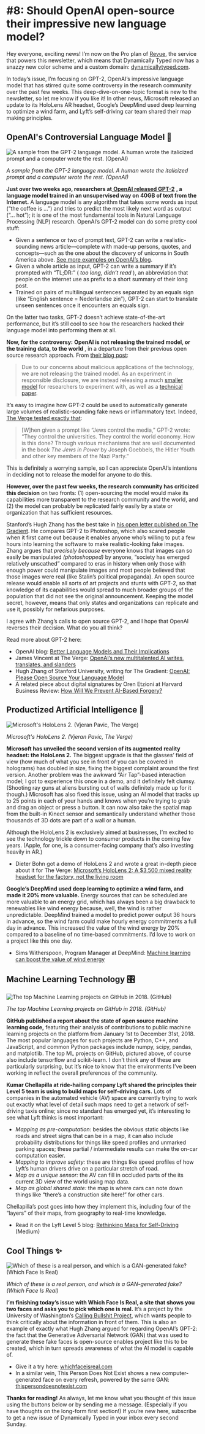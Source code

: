 # #8: Should OpenAI open-source their impressive new language model? 

Hey everyone, exciting news!
I’m now on the Pro plan of [Revue](https://www.getrevue.co?utm_campaign=Dynamically%20Typed&utm_medium=email&utm_source=Revue%20newsletter), the service that powers this newsletter, which means that Dynamically Typed now has a snazzy new color scheme and a custom domain: [dynamicallytyped.com](http://dynamicallytyped.com?utm_campaign=Dynamically%20Typed&utm_medium=email&utm_source=Revue%20newsletter).

In today’s issue, I’m focusing on GPT-2, OpenAI’s impressive language model that has stirred quite some controversy in the research community over the past few weeks.
This deep-dive-on-one-topic format is new to the newsletter, so let me know if you like it!
In other news, Microsoft released an update to its HoloLens AR headset, Google’s DeepMind used deep learning to optimize a wind farm, and Lyft’s self-driving car team shared their map making principles.

## OpenAI's Controversial Language Model 🦄

![A sample from the GPT-2 language model. A human wrote the italicized prompt and a computer wrote the rest. (OpenAI)](https://s3.amazonaws.com/revue/items/images/004/305/820/mail/Screenshot_2019-03-02_at_09.57.52.png?1551520801)

_A sample from the GPT-2 language model. A human wrote the italicized prompt and a computer wrote the rest. (OpenAI)_

**Just over two weeks ago, researchers at**[ **OpenAI released GPT-2**](https://blog.openai.com/better-language-models/?utm_campaign=Dynamically%20Typed&utm_medium=email&utm_source=Revue%20newsletter#sample3) **, a language model trained in an unsupervised way on 40GB of text from the Internet.**
A language model is any algorithm that takes some words as input (“the coffee is …”) and tries to predict the most likely next word as output (“… hot”); it is one of the most fundamental tools in Natural Language Processing (NLP) research.
OpenAI’s GPT-2 model can do some pretty cool stuff:

- Given a sentence or two of prompt text, GPT-2 can write a realistic-sounding news article—complete with made-up persons, quotes, and concepts—such as the one about the discovery of unicorns in South America above. [See more examples on OpenAI’s blog](https://blog.openai.com/better-language-models/?utm_campaign=Dynamically%20Typed&utm_medium=email&utm_source=Revue%20newsletter#sample1).
- Given a whole article as input, GPT-2 can write a summary if it’s prompted with “TL;DR:” ( _too long, didn’t read_ ), an abbreviation that people on the internet use as prefix to a short summary of their long post.
- Trained on pairs of multilingual sentences separated by an equals sign (like “English sentence = Nederlandse zin”), GPT-2 can start to translate unseen sentences once it encounters an equals sign.

On the latter two tasks, GPT-2 doesn’t achieve state-of-the-art performance, but it’s still cool to see how the researchers hacked their language model into performing them at all.

**Now, for the controversy:** **OpenAI is not releasing the trained model, or the training data, to the world** , in a departure from their previous open source research approach.
From [their blog post](https://blog.openai.com/better-language-models/?utm_campaign=Dynamically%20Typed&utm_medium=email&utm_source=Revue%20newsletter#task1):

> Due to our concerns about malicious applications of the technology, we are not releasing the trained model.
> As an experiment in responsible disclosure, we are instead releasing a much [smaller model](https://github.com/openai/gpt-2?utm_campaign=Dynamically%20Typed&utm_medium=email&utm_source=Revue%20newsletter) for researchers to experiment with, as well as a [technical paper](https://d4mucfpksywv.cloudfront.net/better-language-models/language_models_are_unsupervised_multitask_learners.pdf?utm_campaign=Dynamically%20Typed&utm_medium=email&utm_source=Revue%20newsletter).

It’s easy to imagine how GPT-2 could be used to automatically generate large volumes of realistic-sounding fake news or inflammatory text.
Indeed, [The Verge tested exactly that](https://www.theverge.com/2019/2/14/18224704/ai-machine-learning-language-models-read-write-openai-gpt2?utm_campaign=Dynamically%20Typed&utm_medium=email&utm_source=Revue%20newsletter):

> [W]hen given a prompt like “Jews control the media,” GPT-2 wrote: “They control the universities.
> They control the world economy.
> How is this done?
> Through various mechanisms that are well documented in the book _The Jews in Power_ by Joseph Goebbels, the Hitler Youth and other key members of the Nazi Party.”

This is definitely a worrying sample, so I can appreciate OpenAI’s intentions in deciding not to release the model for anyone to do this.

**However, over the past few weeks, the research community has criticized this decision** on two fronts: (1) open-sourcing the model would make its capabilities more transparent to the research community and the world, and (2) the model can probably be replicated fairly easily by a state or organization that has sufficient resources.

Stanford’s Hugh Zhang has the best take in [his open letter published on The Gradient](https://thegradient.pub/openai-please-open-source-your-language-model/?utm_campaign=Dynamically%20Typed&utm_medium=email&utm_source=Revue%20newsletter).
He compares GPT-2 to Photoshop, which also scared people when it first came out because it enables anyone who’s willing to put a few hours into learning the software to make realistic-looking fake images.
Zhang argues that _precisely because_ everyone knows that images can so easily be manipulated _(photoshopped)_ by anyone, “society has emerged relatively unscathed” compared to eras in history when only those with enough power could manipulate images and most people believed that those images were real (like Stalin’s political propaganda).
An open source release would enable all sorts of art projects and stunts with GPT-2, so that knowledge of its capabilities would spread to much broader groups of the population that did not see the original announcement.
Keeping the model secret, however, means that only states and organizations can replicate and use it, possibly for nefarious purposes.

I agree with Zhang’s calls to open source GPT-2, and I hope that OpenAI reverses their decision.
What do you all think?

Read more about GPT-2 here:

- OpenAI blog: [Better Language Models and Their Implications](https://blog.openai.com/better-language-models/?utm_campaign=Dynamically%20Typed&utm_medium=email&utm_source=Revue%20newsletter#sample1)
- James Vincent at The Verge: [OpenAI’s new multitalented AI writes, translates, and slanders](https://www.theverge.com/2019/2/14/18224704/ai-machine-learning-language-models-read-write-openai-gpt2?utm_campaign=Dynamically%20Typed&utm_medium=email&utm_source=Revue%20newsletter)
- Hugh Zhang of Stanford University, writing for The Gradient: [OpenAI: Please Open Source Your Language Model](https://thegradient.pub/openai-please-open-source-your-language-model/?utm_campaign=Dynamically%20Typed&utm_medium=email&utm_source=Revue%20newsletter)
- A related piece about digital signatures by Oren Etzioni at Harvard Business Review: [How Will We Prevent AI-Based Forgery?](https://hbr.org/2019/03/how-will-we-prevent-ai-based-forgery?utm_campaign=Dynamically%20Typed&utm_medium=email&utm_source=Revue%20newsletter)

## Productized Artificial Intelligence 🔌

![Microsoft's HoloLens 2. (Vjeran Pavic, The Verge)](https://s3.amazonaws.com/revue/items/images/004/307/248/mail/vpavic_190131_3213_0029_%281%29.jpg?1551564652)

_Microsoft's HoloLens 2. (Vjeran Pavic, The Verge)_

**Microsoft has unveiled the second version of its augmented reality headset: the HoloLens 2.**
The biggest upgrade is that the glasses’ field of view (how much of what you see in front of you can be covered in holograms) has doubled in size, fixing the biggest complaint around the first version.
Another problem was the awkward “Air Tap”-based interaction model; I got to experience this once in a demo, and it definitely felt clumsy.
(Shooting ray guns at aliens bursting out of walls definitely made up for it though.) Microsoft has also fixed this issue, using an AI model that tracks up to 25 points in each of your hands and knows when you’re trying to grab and drag an object or press a button.
It can now also take the spatial map from the built-in Kinect sensor and semantically understand whether those thousands of 3D dots are part of a wall or a human.

Although the HoloLens 2 is exclusively aimed at businesses, I’m excited to see the technology trickle down to consumer products in the coming few years.
(Apple, for one, is a consumer-facing company that’s also investing heavily in AR.)

- Dieter Bohn got a demo of HoloLens 2 and wrote a great in-depth piece about it for The Verge: [Microsoft’s HoloLens 2: A $3,500 mixed reality headset for the factory, not the living room](https://www.theverge.com/2019/2/24/18235460/microsoft-hololens-2-price-specs-mixed-reality-ar-vr-business-work-features-mwc-2019?utm_campaign=Dynamically%20Typed&utm_medium=email&utm_source=Revue%20newsletter)

**Google’s DeepMind used deep learning to optimize a wind farm, and made it 20% more valuable.**
Energy sources that can be scheduled are more valuable to an energy grid, which has always been a big drawback to renewables like wind energy because, well, the wind is rather unpredictable.
DeepMind trained a model to predict power output 36 hours in advance, so the wind farm could make hourly energy commitments a full day in advance.
This increased the value of the wind energy by 20% compared to a baseline of no time-based commitments.
I’d love to work on a project like this one day.

- Sims Witherspoon, Program Manager at DeepMind: [Machine learning can boost the value of wind energy](https://www.blog.google/technology/ai/machine-learning-can-boost-value-wind-energy/?utm_campaign=Dynamically%20Typed&utm_medium=email&utm_source=Revue%20newsletter)

## Machine Learning Technology 🎛

![The top Machine Learning projects on GitHub in 2018. (GitHub)](https://s3.amazonaws.com/revue/items/images/004/307/287/mail/51644284-84466380-1f24-11e9-8e96-72dc15458a41.png?1551565706)

_The top Machine Learning projects on GitHub in 2018. (GitHub)_

**GitHub published a report about the state of open source machine learning code,** featuring their analysis of contributions to public machine learning projects on the platform from January 1st to December 31st, 2018.
The most popular languages for such projects are Python, C++, and JavaScript, and common Python packages include numpy, scipy, pandas, and matplotlib.
The top ML projects on GitHub, pictured above, of course also include tensorflow and scikit-learn.
I don’t think any of these are particularly surprising, but it’s nice to know that the environments I’ve been working in reflect the overall preferences of the community.

**Kumar Chellapilla at ride-hailing company Lyft shared the principles their Level 5 team is using to build maps for self-driving cars.**
Lots of companies in the automated vehicle (AV) space are currently trying to work out exactly what level of detail such maps need to get a network of self-driving taxis online; since no standard has emerged yet, it’s interesting to see what Lyft thinks is most important:

- _Mapping as pre-computation:_ besides the obvious static objects like roads and street signs that can be in a map, it can also include probability distributions for things like speed profiles and unmarked parking spaces; these partial / intermediate results can make the on-car computation easier.
- _Mapping to improve safety:_ these are things like speed profiles of how Lyft’s human drivers drive on a particular stretch of road.
- _Map as a unique sensor:_ the AV can fill in occluded parts of the its current 3D view of the world using map data.
- _Map as global shared state:_ the map is where cars can note down things like “there’s a construction site here!” for other cars.

Chellapilla’s post goes into how they implement this, including four of the “layers” of their maps, from geography to real-time knowledge.

- Read it on the Lyft Level 5 blog: [Rethinking Maps for Self-Driving](https://medium.com/@LyftLevel5/https-medium-com-lyftlevel5-rethinking-maps-for-self-driving-a147c24758d6?utm_campaign=Dynamically%20Typed&utm_medium=email&utm_source=Revue%20newsletter) (Medium)

## Cool Things ✨

![Which of these is a real person, and which is a GAN-generated fake? (Which Face Is Real)](https://s3.amazonaws.com/revue/items/images/004/307/304/mail/Webp.net-resizeimage.png?1551566949)

_Which of these is a real person, and which is a GAN-generated fake? (Which Face Is Real)_

**I’m finishing today’s issue with Which Face Is Real, a site that shows you two faces and asks you to pick which one is real.**
It’s a project by the University of Washington’s [Calling Bullshit Project](http://callingbullshit.org/?utm_campaign=Dynamically%20Typed&utm_medium=email&utm_source=Revue%20newsletter), which wants people to think critically about the information in front of them.
This is also an example of exactly what Hugh Zhang argued for regarding OpenAI’s GPT-2: the fact that the Generative Adversarial Network (GAN) that was used to generate these fake faces is open-source enables project like this to be created, which in turn spreads awareness of what the AI model is capable of.

- Give it a try here: [whichfaceisreal.com](http://www.whichfaceisreal.com/index.php?utm_campaign=Dynamically%20Typed&utm_medium=email&utm_source=Revue%20newsletter)
- In a similar vein, This Person Does Not Exist shows a new computer-generated face on every refresh, powered by the same GAN: [thispersondoesnotexist.com](https://thispersondoesnotexist.com?utm_campaign=Dynamically%20Typed&utm_medium=email&utm_source=Revue%20newsletter)

**Thanks for reading!**
As always, let me know what you thought of this issue using the buttons below or by sending me a message.
(Especially if you have thoughts on the long-form first section!) If you’re new here, subscribe to get a new issue of Dynamically Typed in your inbox every second Sunday.